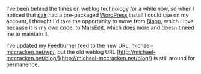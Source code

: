 <!--
.. title: With the times
.. date: 2005/12/26 02:24
.. slug: test-wordpress
.. link:
.. description:
.. tags: computers, me, web
-->


I've been behind the times on weblog technology for a while now, so when I noticed that [pair](http://www.pair.com) had a pre-packaged [WordPress](http://wordpress.org) install I could use on my account, I thought I'd take the opportunity to move from [Blapp](http://blapp.sf.net), which I love because it is my own code, to [MarsEdit](http://ranchero.com/marsedit/), which does more and doesn't need me to maintain it.

I've updated my [Feedburner feed](http://feeds.feedburner.com/Michael-mccrackennet) to the new URL: [michael-mccracken.net/wp/](http://michael-mccracken.net/wp/), but the old weblog URL [http://michael-mccracken.net/blog/](http://michael-mccracken.net/blog/) is still around for permanence.
